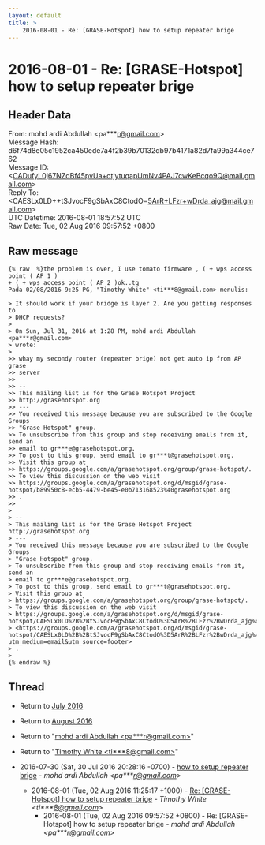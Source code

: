 ```yaml
---
layout: default
title: >
    2016-08-01 - Re: [GRASE-Hotspot] how to setup repeater brige
---
```


# 2016-08-01 - Re: [GRASE-Hotspot] how to setup repeater brige

## Header Data

From: mohd ardi Abdullah \<pa***r@gmail.com\><br>
Message Hash: d6f74d8e05c1952ca450ede7a4f2b39b70132db97b4171a82d7fa99a344ce762<br>
Message ID: \<CADufyL0j67NZdBf45pvUa+otjytuqapUmNv4PAJ7cwKeBcqo9Q@mail.gmail.com\><br>
Reply To: \<CAESLx0LD++tSJvocF9gSbAxC8CtodO=5ArR+LFzr+wDrda_ajg@mail.gmail.com\><br>
UTC Datetime: 2016-08-01 18:57:52 UTC<br>
Raw Date: Tue, 02 Aug 2016 09:57:52 +0800<br>

## Raw message

```
{% raw  %}the problem is over, I use tomato firmware , ( + wps access point ( AP 1 )
+ ( + wps access point ( AP 2 )ok..tq
Pada 02/08/2016 9:25 PG, "Timothy White" <ti***8@gmail.com> menulis:

> It should work if your bridge is layer 2. Are you getting responses to
> DHCP requests?
>
> On Sun, Jul 31, 2016 at 1:28 PM, mohd ardi Abdullah <pa***r@gmail.com>
> wrote:
>
>> whay my secondy router (repeater brige) not get auto ip from AP grase
>> server
>>
>> --
>> This mailing list is for the Grase Hotspot Project
>> http://grasehotspot.org
>> ---
>> You received this message because you are subscribed to the Google Groups
>> "Grase Hotspot" group.
>> To unsubscribe from this group and stop receiving emails from it, send an
>> email to gr***e@grasehotspot.org.
>> To post to this group, send email to gr***t@grasehotspot.org.
>> Visit this group at
>> https://groups.google.com/a/grasehotspot.org/group/grase-hotspot/.
>> To view this discussion on the web visit
>> https://groups.google.com/a/grasehotspot.org/d/msgid/grase-hotspot/b89950c8-ecb5-4479-be45-e0b713168523%40grasehotspot.org
>> .
>>
>
> --
> This mailing list is for the Grase Hotspot Project http://grasehotspot.org
> ---
> You received this message because you are subscribed to the Google Groups
> "Grase Hotspot" group.
> To unsubscribe from this group and stop receiving emails from it, send an
> email to gr***e@grasehotspot.org.
> To post to this group, send email to gr***t@grasehotspot.org.
> Visit this group at
> https://groups.google.com/a/grasehotspot.org/group/grase-hotspot/.
> To view this discussion on the web visit
> https://groups.google.com/a/grasehotspot.org/d/msgid/grase-hotspot/CAESLx0LD%2B%2BtSJvocF9gSbAxC8CtodO%3D5ArR%2BLFzr%2BwDrda_ajg%40mail.gmail.com
> <https://groups.google.com/a/grasehotspot.org/d/msgid/grase-hotspot/CAESLx0LD%2B%2BtSJvocF9gSbAxC8CtodO%3D5ArR%2BLFzr%2BwDrda_ajg%40mail.gmail.com?utm_medium=email&utm_source=footer>
> .
>
{% endraw %}
```

## Thread

+ Return to [July 2016](/archive/2016/07)
+ Return to [August 2016](/archive/2016/08)

+ Return to "[mohd ardi Abdullah <pa***r<span>@</span>gmail.com>](/authors/pa___r_at_gmail_com)"
+ Return to "[Timothy White <ti***8<span>@</span>gmail.com>](/authors/ti___8_at_gmail_com)"

+ 2016-07-30 (Sat, 30 Jul 2016 20:28:16 -0700) - [how to setup repeater brige](/archive/2016/07/d602b6b1ae247111f1b5c708a080352eaefeab01fa67288fd5b31e2556b6db10) - _mohd ardi Abdullah \<pa***r@gmail.com\>_
  + 2016-08-01 (Tue, 02 Aug 2016 11:25:17 +1000) - [Re: [GRASE-Hotspot] how to setup repeater brige](/archive/2016/08/52f5958ba1fe0e8eb973da8ca33a1efeb7cdc2b71df3b42627430625b04dc19c) - _Timothy White \<ti***8@gmail.com\>_
    + 2016-08-01 (Tue, 02 Aug 2016 09:57:52 +0800) - Re: [GRASE-Hotspot] how to setup repeater brige - _mohd ardi Abdullah \<pa***r@gmail.com\>_

